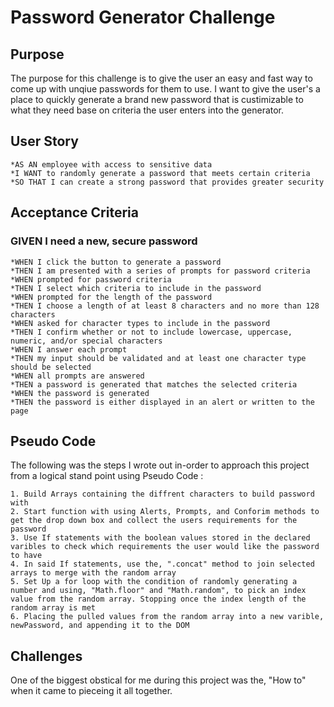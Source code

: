# Password Generator Challenge

## Purpose

The purpose for this challenge is to give the user an easy and fast way to come up with unqiue passwords for them to use. I want to give the user's a place
to quickly generate a brand new password that is custimizable to what they need base on criteria the user enters into the generator.

## User Story

    *AS AN employee with access to sensitive data
    *I WANT to randomly generate a password that meets certain criteria
    *SO THAT I can create a strong password that provides greater security

## Acceptance Criteria

### GIVEN I need a new, secure password

    *WHEN I click the button to generate a password
    *THEN I am presented with a series of prompts for password criteria
    *WHEN prompted for password criteria
    *THEN I select which criteria to include in the password
    *WHEN prompted for the length of the password
    *THEN I choose a length of at least 8 characters and no more than 128 characters
    *WHEN asked for character types to include in the password
    *THEN I confirm whether or not to include lowercase, uppercase, numeric, and/or special characters
    *WHEN I answer each prompt
    *THEN my input should be validated and at least one character type should be selected
    *WHEN all prompts are answered
    *THEN a password is generated that matches the selected criteria
    *WHEN the password is generated
    *THEN the password is either displayed in an alert or written to the page

## Pseudo Code

The following was the steps I wrote out in-order to approach this project from a logical stand point using Pseudo Code :

    1. Build Arrays containing the diffrent characters to build password with
    2. Start function with using Alerts, Prompts, and Conforim methods to get the drop down box and collect the users requirements for the password
    3. Use If statements with the boolean values stored in the declared varibles to check which requirements the user would like the password to have
    4. In said If statements, use the, ".concat" method to join selected arrays to merge with the random array
    5. Set Up a for loop with the condition of randomly generating a number and using, "Math.floor" and "Math.random", to pick an index value from the random array. Stopping once the index length of the random array is met
    6. Placing the pulled values from the random array into a new varible, newPassword, and appending it to the DOM

## Challenges

One of the biggest obstical for me during this project was the, "How to" when it came to pieceing it all together.
